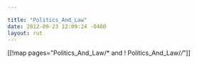 ```yaml
---

title: "Politics_And_Law"
date: 2012-09-23 12:09:24 -0400
layout: rut
---
```


[[!map pages="Politics_And_Law/* and ! Politics_And_Law/*/*"]]
